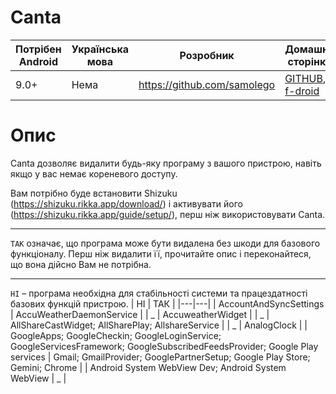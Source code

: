 # Canta

| Потрібен Android | Українська мова | Розробник | Домашня сторінка |
|---|---|---|---|
| 9.0+ | Нема | https://github.com/samolego | [GITHUB](https://github.com/samolego/Canta/tree/master), [f-droid](https://f-droid.org/en/packages/org.samo_lego.canta/) |
# Опис
Canta дозволяє видалити будь-яку програму
з вашого пристрою, навіть якщо у вас немає кореневого доступу.

Вам потрібно буде встановити Shizuku (https://shizuku.rikka.app/download/)
і активувати його (https://shizuku.rikka.app/guide/setup/), перш ніж використовувати Canta.
***
`ТАК` означає, що програма може бути видалена без шкоди для базового функціоналу. Перш ніж видалити її, прочитайте опис і переконайтеся, що вона дійсно Вам не потрібна.
***
`НІ` – програма необхідна для стабільності системи та працездатності базових функцій пристрою.
| НІ | ТАК |
|---|---|
| AccountAndSyncSettings | AccuWeatherDaemonService |
| _ | AccuweatherWidget |
| _ | AllShareCastWidget; AllSharePlay; AllshareService |
| _ | AnalogClock |
| GoogleApps; GoogleCheckin; GoogleLoginService; GoogleServicesFramework; GoogleSubscribedFeedsProvider; Google Play services | Gmail; GmailProvider; GooglePartnerSetup; Google Play Store; Gemini; Chrome |
| Android System WebView Dev; Android System WebView | _ |
